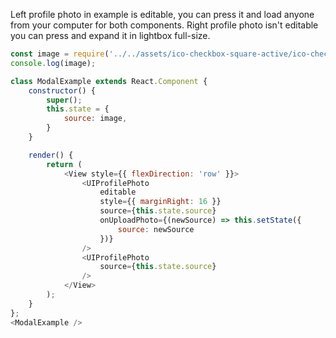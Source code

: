 Left profile photo in example is editable, you can press it and load anyone from your computer for both components.
Right profile photo isn't editable you can press and expand it in lightbox full-size.

```js
const image = require('../../assets/ico-checkbox-square-active/ico-checkbox-square-active@3x.png');
console.log(image);

class ModalExample extends React.Component {
    constructor() {
        super();
        this.state = {
            source: image,
        }
    }

    render() {
        return (
            <View style={{ flexDirection: 'row' }}>
                <UIProfilePhoto
                    editable
                    style={{ marginRight: 16 }}
                    source={this.state.source}
                    onUploadPhoto={(newSource) => this.setState({ 
                        source: newSource
                    })}
                />
                <UIProfilePhoto
                    source={this.state.source}
                />
            </View>
        );
    }
};
<ModalExample />
```